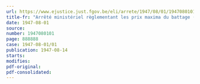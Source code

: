 ```yaml
---
url: https://www.ejustice.just.fgov.be/eli/arrete/1947/08/01/1947080101/justel
title-fr: "Arrêté ministériel règlementant les prix maxima du battage (abrogé par AM 25-05-1949, art. 2)"
date: 1947-08-01
source:
number: 1947080101
page: 888888
case: 1947-08-01/01
publication: 1947-08-14
starts:
modifies:
pdf-original:
pdf-consolidated:
---
```



